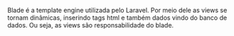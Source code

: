 Blade é a template engine utilizada pelo Laravel. Por meio dele as views se tornam dinâmicas, inserindo tags html e também dados vindo do banco de dados. Ou seja, as views são responsabilidade do blade.